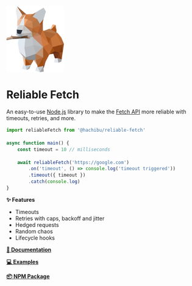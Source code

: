 <img src="https://raw.githubusercontent.com/hachibu/reliable-fetch/main/website/static/img/logo.svg" width="30%">

# Reliable Fetch

An easy-to-use [Node.js](https://nodejs.org) library to make the [Fetch API](https://developer.mozilla.org/en-US/docs/Web/API/Fetch_API) more reliable with timeouts, retries, and more.

```typescript
import reliableFetch from '@hachibu/reliable-fetch'

async function main() {
    const timeout = 10 // milliseconds

    await reliableFetch('https://google.com')
        .on('timeout', () => console.log('timeout triggered'))
        .timeout({ timeout })
        .catch(console.log)
}
```

**✨ Features**

-   Timeouts
-   Retries with caps, backoff and jitter
-   Hedged requests
-   Random chaos
-   Lifecycle hooks

**[📖 Documentation](https://hachibu.github.io/reliable-fetch)**

**[💻 Examples](https://github.com/hachibu/reliable-fetch-examples)**

**[📦 NPM Package](https://www.npmjs.com/package/@hachibu/reliable-fetch)**
